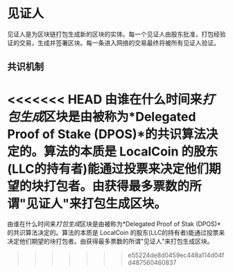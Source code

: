 # 见证人

见证人是为区块链打包生成新的区块的实体。每一个见证人由股东批准，打包经验证的交易，生成并签署区块。每一条进入网络的交易最终将被所有见证人验证。

## 共识机制

<<<<<<< HEAD
由谁在什么时间来*打包生成*区块是由被称为*Delegated Proof of Stake (DPOS)*的共识算法决定的。算法的本质是 LocalCoin 的股东(LLC的持有者)能通过投票来决定他们期望的块打包者。由获得最多票数的所谓"见证人"来打包生成区块。
=======
由谁在什么时间来*打包生成*区块是由被称为*Delegated Proof of Stak (DPOS)*的共识算法决定的。算法的本质是 LocalCoin 的股东(LLC的持有者)能通过投票来决定他们期望的块打包者。由获得最多票数的所谓"见证人"来打包生成区块。
>>>>>>> e55224de8d0459ec448a114d04fd487560460837

